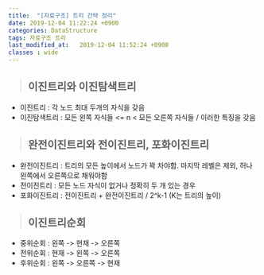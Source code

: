 ```yaml
---
title:  "[자료구조] 트리 간략 정리"
date: 2019-12-04 11:22:24 +0900
categories: DataStructure
tags: 자료구조 트리
last_modified_at:   2019-12-04 11:52:24 +0900
classes : wide
---
```


>## 이진트리와 이진탐색트리  
  
- 이진트리 : 각 노드 최대 두개의 자식을 갖음  
- 이진탐색트리 : 모든 왼쪽 자식들 <= n < 모든 오른쪽 자식들 / 이러한 특징을 갖음  
  
>## 완전이진트리와 전이진트리, 포화이진트리  
  
- 완전이진트리 : 트리의 모든 높이에서 노드가 꽉 차야함. 마지막 레벨은 제외, 허나 왼쪽에서 오른쪽으로 채워야함  
- 전이진트리 : 모든 노드 자식이 없거나 정확히 두 개 있는 경우  
- 포화이진트리 : 전이진트리 + 완전이진트리 / 2^k-1 (K는 트리의 높이)  

>## 이진트리순회  
  
- 중위순회 : 왼쪽 -> 현재 -> 오른쪽  
- 전위순회 : 현재 -> 왼쪽 -> 오른쪽  
- 후위순회 : 왼쪽 -> 오른쪽 -> 현재  

